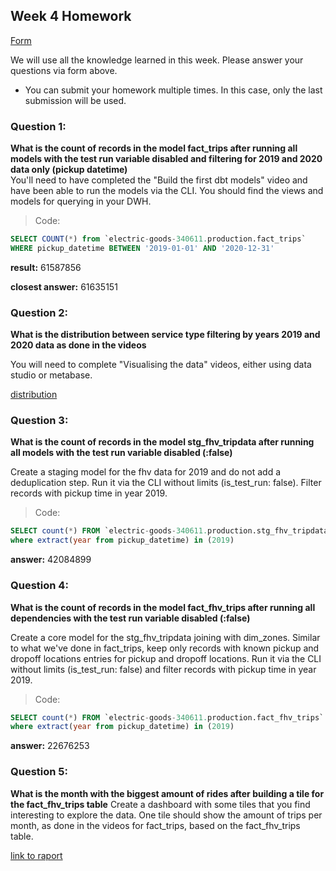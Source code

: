 ## Week 4 Homework 
[Form](https://forms.gle/B5CXshja3MRbscVG8) 

We will use all the knowledge learned in this week. Please answer your questions via form above.  
* You can submit your homework multiple times. In this case, only the last submission will be used. 


### Question 1: 
**What is the count of records in the model fact_trips after running all models with the test run variable disabled and filtering for 2019 and 2020 data only (pickup datetime)**  
You'll need to have completed the "Build the first dbt models" video and have been able to run the models via the CLI. 
You should find the views and models for querying in your DWH.
>Code:
```sql
SELECT COUNT(*) from `electric-goods-340611.production.fact_trips`  
WHERE pickup_datetime BETWEEN '2019-01-01' AND '2020-12-31'
```
**result:** 61587856

**closest answer:** 61635151
### Question 2: 
**What is the distribution between service type filtering by years 2019 and 2020 data as done in the videos**

You will need to complete "Visualising the data" videos, either using data studio or metabase. 

[distribution](https://user-images.githubusercontent.com/22966749/155297326-c90d6edf-a29e-4728-be30-c1e2b3d62d95.png)

### Question 3: 
**What is the count of records in the model stg_fhv_tripdata after running all models with the test run variable disabled (:false)**  

Create a staging model for the fhv data for 2019 and do not add a deduplication step. Run it via the CLI without limits (is_test_run: false).
Filter records with pickup time in year 2019.

>Code:
```sql
SELECT count(*) FROM `electric-goods-340611.production.stg_fhv_tripdata`;
where extract(year from pickup_datetime) in (2019)
```
**answer:** 42084899

### Question 4: 
**What is the count of records in the model fact_fhv_trips after running all dependencies with the test run variable disabled (:false)**  

Create a core model for the stg_fhv_tripdata joining with dim_zones.
Similar to what we've done in fact_trips, keep only records with known pickup and dropoff locations entries for pickup and dropoff locations. 
Run it via the CLI without limits (is_test_run: false) and filter records with pickup time in year 2019.

>Code:
```sql
SELECT count(*) FROM `electric-goods-340611.production.fact_fhv_trips`
where extract(year from pickup_datetime) in (2019)
```

**answer:** 22676253


### Question 5: 
**What is the month with the biggest amount of rides after building a tile for the fact_fhv_trips table**
Create a dashboard with some tiles that you find interesting to explore the data. One tile should show the amount of trips per month, as done in the videos for fact_trips, based on the fact_fhv_trips table.


[link to raport](https://datastudio.google.com/reporting/03ac886b-d68d-4740-b867-0a8af4404b74/page/0DXmC)
